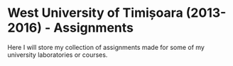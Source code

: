 # West University of Timișoara (2013-2016) - Assignments

Here I will store my collection of assignments made for some of my university laboratories or courses.
